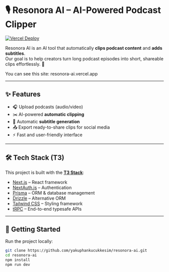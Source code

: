 # 🎙️ Resonora AI – AI-Powered Podcast Clipper

[![Vercel Deploy](https://vercel.com/button)](https://vercel.com)

Resonora AI is an AI tool that automatically **clips podcast content** and **adds subtitles**.  
Our goal is to help creators turn long podcast episodes into short, shareable clips effortlessly. 🚀

You can see this site: resonora-ai.vercel.app

---

## ✨ Features
- 🎧 Upload podcasts (audio/video)  
- ✂️ AI-powered **automatic clipping**  
- 📝 Automatic **subtitle generation**  
- 📤 Export ready-to-share clips for social media  
- ⚡ Fast and user-friendly interface  

---

## 🛠️ Tech Stack (T3)
This project is built with the **[T3 Stack](https://create.t3.gg/)**:

- [Next.js](https://nextjs.org) – React framework  
- [NextAuth.js](https://next-auth.js.org) – Authentication  
- [Prisma](https://prisma.io) – ORM & database management  
- [Drizzle](https://orm.drizzle.team) – Alternative ORM  
- [Tailwind CSS](https://tailwindcss.com) – Styling framework  
- [tRPC](https://trpc.io) – End-to-end typesafe APIs  

---

## 🚀 Getting Started

Run the project locally:

```bash
git clone https://github.com/yakuphankucukkesim/resonora-ai.git
cd resonora-ai
npm install
npm run dev
